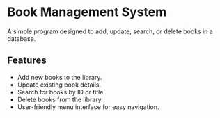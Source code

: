 # Book Management System

A simple program designed to add, update, search, or delete books in a database.

## Features

- Add new books to the library.
- Update existing book details.
- Search for books by ID or title.
- Delete books from the library.
- User-friendly menu interface for easy navigation.
